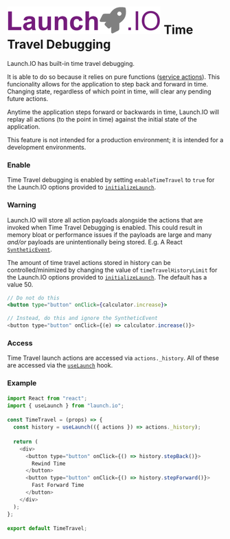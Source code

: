 # ![Launch.IO Logo](../../logo/logo-small.png) Time Travel Debugging

Launch.IO has built-in time travel debugging.

It is able to do so because it relies on pure functions ([service actions](./service.md)). This funcionality allows for the application to step back and forward in time. Changing state, regardless of which point in time, will clear any pending future actions.

Anytime the application steps forward or backwards in time, Launch.IO will replay all actions (to the point in time) against the initial state of the application.

This feature is not intended for a production environment; it is intended for a development environments.

### Enable

Time Travel debugging is enabled by setting `enableTimeTravel` to `true` for the Launch.IO options provided to [`initializeLaunch`]('./initializeLaunch.md).

### Warning

Launch.IO will store all action payloads alongside the actions that are invoked when Time Travel Debugging is enabled. This could result in memory bloat or performance issues if the payloads are large and many _and/or_ payloads are unintentionally being stored. E.g. A React [`SyntheticEvent`](https://reactjs.org/docs/events.html).

The amount of time travel actions stored in history can be controlled/minimized by changing the value of `timeTravelHistoryLimit` for the Launch.IO options provided to [`initializeLaunch`]('./initializeLaunch.md). The default has a value 50.

```jsx
// Do not do this
<button type="button" onClick={calculator.increase}>
```

```javascript
// Instead, do this and ignore the SyntheticEvent
<button type="button" onClick={(e) => calculator.increase()}>
```

### Access

Time Travel launch actions are accessed via `actions._history`. All of these are accessed via the [`useLaunch`](./useLaunch.md) hook.

### Example

```javascript
import React from "react";
import { useLaunch } from "launch.io";

const TimeTravel = (props) => {
  const history = useLaunch(({ actions }) => actions._history);

  return (
    <div>
      <button type="button" onClick={() => history.stepBack()}>
        Rewind Time
      </button>
      <button type="button" onClick={() => history.stepForward()}>
        Fast Forward Time
      </button>
    </div>
  );
};

export default TimeTravel;
```
